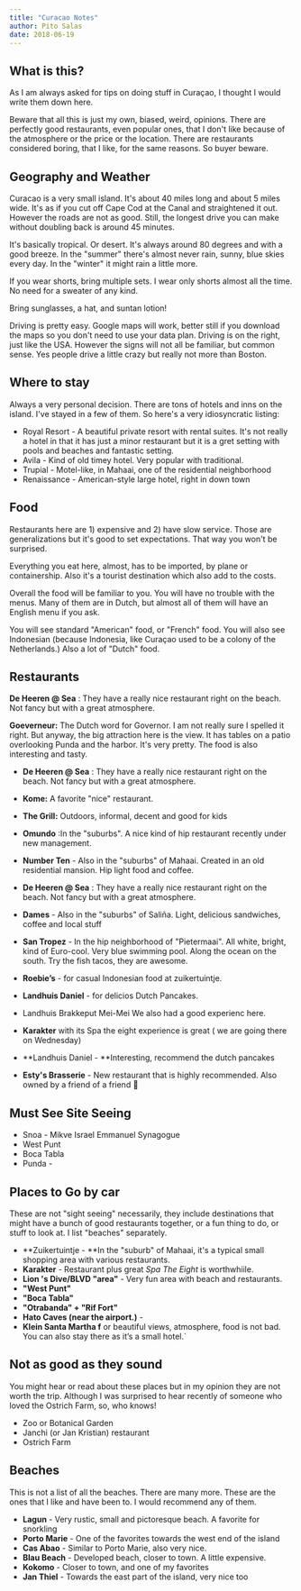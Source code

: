 ```yaml
---
title: "Curacao Notes"
author: Pito Salas
date: 2018-06-19
---
```


## What is this?

As I am always asked for tips on doing stuff in Curaçao, I thought I would
write them down here.

Beware that all this is just my own, biased, weird, opinions. There are
perfectly good restaurants, even popular ones, that I don't like because of
the atmosphere or the price or the location. There are restaurants considered
boring, that I like, for the same reasons. So buyer beware.

## Geography and Weather

Curacao  is a very small island. It's about 40 miles long and about 5 miles
wide. It's as if you cut off Cape Cod at the Canal and straightened it out.
However the roads are not as good. Still, the longest drive you can make
without doubling back is around 45 minutes.

It's basically tropical. Or desert. It's always around 80 degrees and with
a good breeze. In the "summer" there's almost never rain, sunny, blue skies
every day. In the "winter" it might rain a little more.

If you wear shorts, bring multiple sets. I wear only shorts almost all the
time. No need for a sweater of any kind.

Bring sunglasses, a hat, and suntan lotion!

Driving is pretty easy. Google maps will work, better still if you download
the maps so you don't need to use your data plan. Driving is on the right,
just like the USA. However the signs will not all be familiar, but common
sense. Yes people drive a little crazy but really not more than Boston.

## Where to stay

Always a very personal decision. There are tons of hotels and inns on the
island. I've stayed in a few of them. So here's a very idiosyncratic listing:

* Royal Resort - A beautiful private resort with rental suites. It's not
really a hotel in that it has just a minor restaurant but it is a gret setting
with pools and beaches and fantastic setting.
* Avila - Kind of old timey hotel. Very popular with traditional.
* Trupial - Motel-like, in Mahaai, one of the residential neighborhood
* Renaissance - American-style large hotel, right in down town

## Food

Restaurants here are 1) expensive and 2) have slow service. Those are
generalizations but it's good to set expectations. That way you won't be
surprised.

Everything you eat here, almost, has to be imported, by plane or
containership. Also it's a tourist destination which also add to the costs.

Overall the food will be familiar to you. You will have no trouble with the
menus. Many of them are in Dutch, but almost all of them will have an English
menu if you ask.

You will see standard "American" food, or "French" food. You will also see
Indonesian (because Indonesia, like Curaçao used to be a colony of the
Netherlands.) Also a lot of "Dutch" food.

## Restaurants

**De Heeren @ Sea** : They have a really nice restaurant right on the
beach. Not fancy but with a great atmosphere.

**Goeverneur:** The Dutch word for Governor. I am not really sure I spelled
it right. But anyway, the big attraction here is the view. It has tables on a
patio overlooking Punda and the harbor. It's very pretty. The food is also
interesting and tasty.

* **De Heeren @ Sea** : They have a really nice restaurant right on the
beach. Not fancy but with a great atmosphere.

* **Kome:** A favorite "nice" restaurant.

* **The Grill:** Outdoors, informal, decent and good for kids

* **Omundo** :In the "suburbs". A nice kind of hip restaurant recently
under new management.

* **Number Ten** - Also in the "suburbs" of Mahaai. Created in an old
residential mansion. Hip light food and coffee.

* **De Heeren @ Sea** : They have a really nice restaurant right on the
beach. Not fancy but with a great atmosphere.

* **Dames** - Also in the "suburbs" of Saliña. Light, delicious
sandwiches, coffee and local stuff

* **San Tropez** - In the hip neighborhood of "Pietermaai". All white,
bright, kind of Euro-cool. Very blue swimming pool. Along the ocean on the
south. Try the fish tacos, they are awesome.

* **Roebie’s** - for casual Indonesian food at zuikertuintje.

* **Landhuis Daniel** - for delicios Dutch Pancakes.

* Landhuis Brakkeput Mei-Mei We also had a good experienc here.

* **Karakter** with its Spa the eight experience is great ( we are going
there on Wednesday)

* **Landhuis Daniel - **Interesting, recommend the dutch pancakes

* **Esty's Brasserie** - New restaurant that is highly recommended.
Also owned by a friend of a friend 🙂

## Must See Site Seeing

* Snoa - Mikve Israel Emmanuel Synagogue
* West Punt
* Boca Tabla
* Punda -

## Places to Go by car

These are not "sight seeing" necessarily, they include destinations that
might have a bunch of good restaurants together, or a fun thing to do, or
stuff to look at. I list "beaches" separately.

* **Zuikertuintje - **In the "suburb" of Mahaai, it's a typical small
shopping area with various restaurants.
* **Karakter** - Restaurant plus great _Spa The Eight_ is worthwhiile.
* **Lion 's Dive/BLVD "area"** - Very fun area with beach and
restaurants.
* **"West Punt"**
* **"Boca Tabla"**
* **"Otrabanda" \+ "Rif Fort"**
* **Hato Caves (near the airport.)** -
* **Klein Santa Martha f** or beautiful views, atmosphere, food is not
bad. You can also stay there as it’s a small hotel.`

## Not as good as they sound

You might hear or read about these places but in my opinion they are not
worth the trip. Although I was surprised to hear recently of someone who loved
the Ostrich Farm, so, who knows!

* Zoo or Botanical Garden
* Janchi (or Jan Kristian) restaurant
* Ostrich Farm

## Beaches

This is not a list of all the beaches. There are many more. These are the
ones that I like and have been to. I would recommend any of them.

* **Lagun** - Very rustic, small and pictoresque beach. A favorite for
snorkling
* **Porto Marie** - One of the favorites towards the west end of the
island
* **Cas Abao** - Similar to Porto Marie, also very nice.
* **Blau Beach** - Developed beach, closer to town. A little expensive.
* **Kokomo** - Closer to town, and one of my favorites
* **Jan Thiel** - Towards the east part of the island, very nice too

